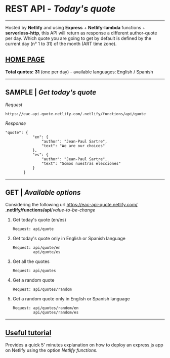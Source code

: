# REST API - _Today's quote_

---

Hosted by **Netlify** and using **Express** + **Netlify-lambda** functions + **serverless-http**, this API will return as response a different author-quote per day. Which quote you are going to get by default is defined by the current day (n° 1 to 31) of the month (ART time zone).

## [**HOME PAGE**](https://eac-api-quote.netlify.com/)

**Total quotes:** **31** (one per day) - available languages: English / Spanish

---

## SAMPLE | _Get today's quote_

_Request_

```
https://eac-api-quote.netlify.com/.netlify/functions/api/quote
```

_Response_

```
"quote": {
            "en": {
                "author": "Jean-Paul Sartre",
                "text": "We are our choices"
            },
            "es": {
                "author": "Jean-Paul Sartre",
                "text": "Somos nuestras elecciones"
            }
        }
```

---

## **GET** | _Available options_

Considering the following url https://eac-api-quote.netlify.com/ **.netlify/functions/api**/_value-to-be-change_

1. Get today's quote (en/es)
   ```
   Request: api/quote
   ```
2. Get today's quote only in English or Spanish language
   ```
   Request: api/quote/en
            api/quote/es
   ```
3. Get all the quotes
   ```
   Request: api/quotes
   ```
4. Get a random quote
   ```
   Request: api/quotes/random
   ```
5. Get a random quote only in English or Spanish language
   ```
   Request: api/quotes/random/en
            api/quotes/random/es
   ```

---

## [**Useful tutorial**](https://www.youtube.com/watch?v=hQAu0YEIF0g)

Provides a quick 5' minutes explanation on how to deploy an express.js app on Netlify using the option _Netlify functions_.
